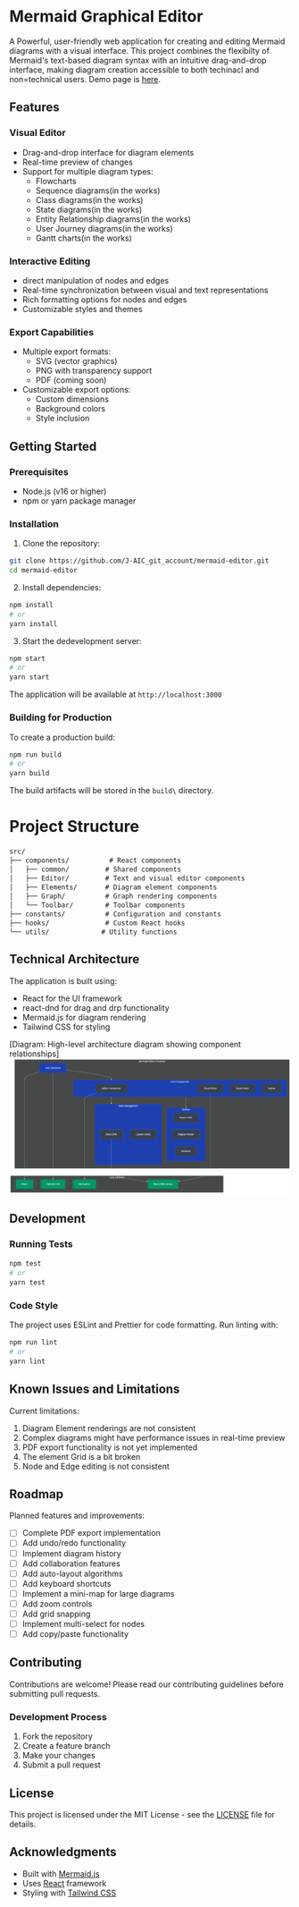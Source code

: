 # Mermaid Graphical Editor

A Powerful, user-friendly web application for creating and editing Mermaid diagrams with a visual interface. This project combines the flexibilty of Mermaid's text-based diagram syntax with an intuitive drag-and-drop interface, making diagram creation accessible to both techinacl and non=technical users. Demo page is [here](https://j-aic.github.io/mermaid_graphical_editor_dev/).

## Features 

### Visual Editor
- Drag-and-drop interface for diagram elements
- Real-time preview of changes
- Support for multiple diagram types:
    - Flowcharts
    - Sequence diagrams(in the works)
    - Class diagrams(in the works)
    - State diagrams(in the works)
    - Entity Relationship diagrams(in the works)
    - User Journey diagrams(in the works)
    - Gantt charts(in the works)

### Interactive Editing
- direct manipulation of nodes and edges
- Real-time synchronization between visual and text representations
- Rich formatting options for nodes and edges
- Customizable styles and themes

### Export Capabilities
- Multiple export formats:
    - SVG (vector graphics)
    - PNG with transparency support
    - PDF (coming soon)
- Customizable export options:
    - Custom dimensions
    - Background colors
    - Style inclusion

## Getting Started

### Prerequisites
- Node.js (v16 or higher)
- npm or yarn package manager

### Installation

1. Clone the repository:
```bash
git clone https://github.com/J-AIC_git_account/mermaid-editor.git
cd mermaid-editor
```

2. Install dependencies:
```bash
npm install
# or 
yarn install
```

3. Start the dedevelopment server:
```bash
npm start
# or
yarn start
```

The application will be available at `http://localhost:3000`

### Building for Production

To create a production build:
```bash
npm run build
# or
yarn build
```

The build artifacts will be stored in the `build\` directory.

# Project Structure

```
src/
├── components/          # React components
│   ├── common/         # Shared components
│   ├── Editor/         # Text and visual editor components
│   ├── Elements/       # Diagram element components
│   ├── Graph/          # Graph rendering components
│   └── Toolbar/        # Toolbar components
├── constants/          # Configuration and constants
├── hooks/              # Custom React hooks
└── utils/             # Utility functions
```

## Technical Architecture

The application is built using:
- React for the UI framework
- react-dnd for drag and drp functionality
- Mermaid.js for diagram rendering
- Tailwind CSS for styling

[Diagram: High-level architecture diagram showing component relationships]
![alt text](Mermaid%20Project%20diagram.png)

## Development 

### Running Tests
```bash
npm test
# or
yarn test
```

### Code Style 
The project uses ESLint and Prettier for code formatting. Run linting with:
```bash
npm run lint
# or
yarn lint
```


## Known Issues and Limitations

Current limitations:
1. Diagram Element renderings are not consistent
2. Complex diagrams might have performance issues in real-time preview
3. PDF export functionality is not yet implemented
4. The element Grid is a bit broken
5. Node and Edge editing is not consistent

## Roadmap

Planned features and improvements:
- [ ] Complete PDF export implementation
- [ ] Add undo/redo functionality
- [ ] Implement diagram history
- [ ] Add collaboration features
- [ ] Add auto-layout algorithms
- [ ] Add keyboard shortcuts
- [ ] Implement a mini-map for large diagrams
- [ ] Add zoom controls
- [ ] Add grid snapping
- [ ] Implement multi-select for nodes
- [ ] Add copy/paste functionality

## Contributing

Contributions are welcome! Please read our contributing guidelines before submitting pull requests.

### Development Process
1. Fork the repository
2. Create a feature branch
3. Make your changes
4. Submit a pull request

## License

This project is licensed under the MIT License - see the [LICENSE](LICENSE) file for details.

## Acknowledgments

- Built with [Mermaid.js](https://mermaid-js.github.io/)
- Uses [React](https://reactjs.org/) framework
- Styling with [Tailwind CSS](https://tailwindcss.com/)
